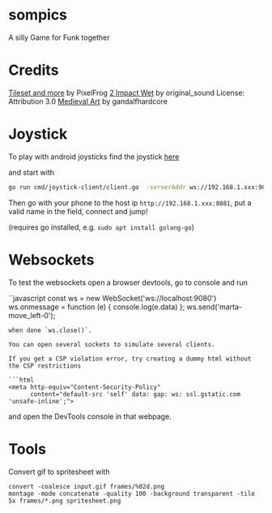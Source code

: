# sompics

A silly Game for Funk together

# Credits

[Tileset and more](https://pixelfrog-assets.itch.io/kings-and-pigs) by PixelFrog
[2 Impact Wet](https://freesound.org/s/376818/) by original_sound License: Attribution 3.0
[Medieval Art](https://gandalfhardcore.itch.io/free-pixel-art-male-and-female-character) by gandalfhardcore

# Joystick

To play with android joysticks find the joystick [here](https://github.com/diegoquintanav/go-joystick)

and start with

```bash
go run cmd/joystick-client/client.go  -serverAddr ws://192.168.1.xxx:9080 -clientAddr 0.0.0.0:8081 -clientName ""
```
Then go with your phone to the host ip `http://192.168.1.xxx:8081`, put a valid name in the field,
connect and jump!

(requires go installed, e.g. `sudo apt install golang-go`)

# Websockets

To test the websockets open a browser devtools, go to console and run

``javascript
const ws = new WebSocket('ws://localhost:9080')
ws.onmessage = function (e) { console.log(e.data) };
ws.send('marta-move_left-0');
```
when done `ws.close()`.

You can open several sockets to simulate several clients.

If you get a CSP violation error, try creating a dummy html without the CSP restrictions

```html
<meta http-equiv="Content-Security-Policy"
      content="default-src 'self' data: gap: ws: ssl.gstatic.com 'unsafe-inline';">
```
and open the DevTools console in that webpage.

# Tools

Convert gif to spritesheet with

```
convert -coalesce input.gif frames/%02d.png
montage -mode concatenate -quality 100 -background transparent -tile 5x frames/*.png spritesheet.png
```
